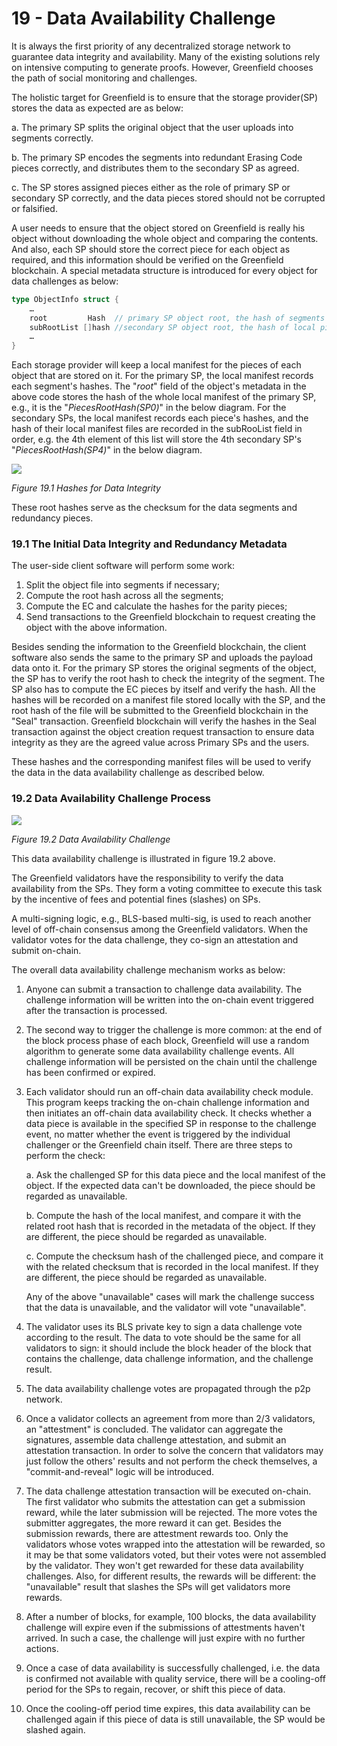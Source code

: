 # 19 - Data Availability Challenge

It is always the first priority of any decentralized storage network to guarantee data integrity and availability. Many of the existing solutions rely on intensive computing to generate proofs. However, Greenfield chooses the path of social monitoring and challenges.

The holistic target for Greenfield is to ensure that the storage provider(SP) stores the data as expected are as below:

a. The primary SP splits the original object that the user uploads into segments correctly.

b. The primary SP encodes the segments into redundant Erasing Code pieces correctly, and distributes them to the secondary SP as agreed.

c. The SP stores assigned pieces either as the role of primary SP or secondary SP correctly, and the data pieces stored should not be corrupted or falsified.

A user needs to ensure that the object stored on Greenfield is really his object without downloading the whole object and comparing the contents. And also, each SP should store the correct piece for each object as required, and this information should be verified on the Greenfield blockchain. A special metadata structure is introduced for every object for data challenges as below:

```go
type ObjectInfo struct {
    …
    root         Hash  // primary SP object root, the hash of segments' hashes
    subRootList []hash //secondary SP object root, the hash of local pieces' hashes
    …
}
```

Each storage provider will keep a local manifest for the pieces of each object that are stored on it. For the primary SP, the local manifest records each segment's hashes. The "_root_" field of the object's metadata in the above code stores the hash of the whole local manifest of the primary SP, e.g., it is the "_PiecesRootHash(SP0)_" in the below diagram. For the secondary SPs, the local manifest records each piece's hashes, and the hash of their local manifest files are recorded in the subRooList field in order, e.g. the 4th element of this list will store the 4th secondary SP's "_PiecesRootHash(SP4)_" in the below diagram.

![](<../../assets/19.1 Hashes for Data Integrity.jpg>)

_Figure 19.1 Hashes for Data Integrity_

These root hashes serve as the checksum for the data segments and redundancy pieces.

### 19.1 The Initial Data Integrity and Redundancy Metadata

The user-side client software will perform some work:

1. Split the object file into segments if necessary;
2. Compute the root hash across all the segments;
3. Compute the EC and calculate the hashes for the parity pieces;
4. Send transactions to the Greenfield blockchain to request creating the object with the above information.

Besides sending the information to the Greenfield blockchain, the client software also sends the same to the primary SP and uploads the payload data onto it. For the primary SP stores the original segments of the object, the SP has to verify the root hash to check the integrity of the segment. The SP also has to compute the EC pieces by itself and verify the hash. All the hashes will be recorded on a manifest file stored locally with the SP, and the root hash of the file will be submitted to the Greenfield blockchain in the "Seal" transaction. Greenfield blockchain will verify the hashes in the Seal transaction against the object creation request transaction to ensure data integrity as they are the agreed value across Primary SPs and the users.

These hashes and the corresponding manifest files will be used to verify the data in the data availability challenge as described below.

### 19.2 Data Availability Challenge Process

![](<../../assets/19.2 Data Availability Challenge.jpg>)

_Figure 19.2 Data Availability Challenge_

This data availability challenge is illustrated in figure 19.2 above.

The Greenfield validators have the responsibility to verify the data availability from the SPs. They form a voting committee to execute this task by the incentive of fees and potential fines (slashes) on SPs.

A multi-signing logic, e.g., BLS-based multi-sig, is used to reach another level of off-chain consensus among the Greenfield validators. When the validator votes for the data challenge, they co-sign an attestation and submit on-chain.

The overall data availability challenge mechanism works as below:

1. Anyone can submit a transaction to challenge data availability. The challenge information will be written into the on-chain event triggered after the transaction is processed.
2. The second way to trigger the challenge is more common: at the end of the block process phase of each block, Greenfield will use a random algorithm to generate some data availability challenge events. All challenge information will be persisted on the chain until the challenge has been confirmed or expired.
3.  Each validator should run an off-chain data availability check module. This program keeps tracking the on-chain challenge information and then initiates an off-chain data availability check. It checks whether a data piece is available in the specified SP in response to the challenge event, no matter whether the event is triggered by the individual challenger or the Greenfield chain itself. There are three steps to perform the check:

    a. Ask the challenged SP for this data piece and the local manifest of the object. If the expected data can't be downloaded, the piece should be regarded as unavailable.

    b. Compute the hash of the local manifest, and compare it with the related root hash that is recorded in the metadata of the object. If they are different, the piece should be regarded as unavailable.

    c. Compute the checksum hash of the challenged piece, and compare it with the related checksum that is recorded in the local manifest. If they are different, the piece should be regarded as unavailable.

    Any of the above "unavailable" cases will mark the challenge success that the data is unavailable, and the validator will vote "unavailable".
4. The validator uses its BLS private key to sign a data challenge vote according to the result. The data to vote should be the same for all validators to sign: it should include the block header of the block that contains the challenge, data challenge information, and the challenge result.
5. The data availability challenge votes are propagated through the p2p network.
6. Once a validator collects an agreement from more than 2/3 validators, an "attestment" is concluded. The validator can aggregate the signatures, assemble data challenge attestation, and submit an attestation transaction. In order to solve the concern that validators may just follow the others' results and not perform the check themselves, a "commit-and-reveal" logic will be introduced.
7. The data challenge attestation transaction will be executed on-chain. The first validator who submits the attestation can get a submission reward, while the later submission will be rejected. The more votes the submitter aggregates, the more reward it can get. Besides the submission rewards, there are attestment rewards too. Only the validators whose votes wrapped into the attestation will be rewarded, so it may be that some validators voted, but their votes were not assembled by the validator. They won't get rewarded for these data availability challenges. Also, for different results, the rewards will be different: the "unavailable" result that slashes the SPs will get validators more rewards.
8. After a number of blocks, for example, 100 blocks, the data availability challenge will expire even if the submissions of attestments haven't arrived. In such a case, the challenge will just expire with no further actions.
9. Once a case of data availability is successfully challenged, i.e. the data is confirmed not available with quality service, there will be a cooling-off period for the SPs to regain, recover, or shift this piece of data.
10. Once the cooling-off period time expires, this data availability can be challenged again if this piece of data is still unavailable, the SP would be slashed again.
